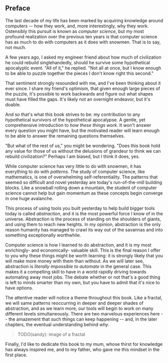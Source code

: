 ## Preface

The last decade of my life has been marked by acquiring knowledge around
computers -- how they work, and, more interestingly, why they work. Ostensibly
this pursuit is known as *computer science*, but my most profound realization
over the previous ten years is that computer science has as much to do with
computers as it does with snowmen. That is to say, not much.

A few years ago, I asked my engineer friend about how much of civilization he
could rebuild singlehandedly, should he survive some hypothetical apocalyptic
event.  "All of it," he replied. "Not all at once, but I know enough to be able
to puzzle together the pieces I don't know right this second."

That sentiment strongly resounded with me, and I've been thinking about it ever
since. I share my friend's optimism, that given enough large pieces of the
puzzle, it's possible to work backwards and figure out what shapes must have
filled the gaps. It's likely not an overnight endeavor, but it's doable.

And so that's what this book strives to be: my contribution to any hypothetical
survivors of the hypothetical apocalypse. A gentle, yet comprehensive
introduction to *how these things work*. It won't answer every question you
might have, but the motivated reader will learn enough to be able to answer the
remaining questions themselves.

"But what of the rest of us," you might be wondering. "Does this book hold any
value for those of us without the delusions of grandeur to think we can rebuild
civilization?" Perhaps I am biased, but I think it does, yes.

While computer science has very little to do with snowmen, it has everything to
do with *patterns*. The study of computer science, like mathematics, is one of
overwhelming self-referentiality. The patterns that seemed so difficult and
novel yesterday are today's run-of-the-mill building blocks. Like a snowball
rolling down a mountain, the student of computer science cannot help but gain
momentum as these concepts begin converge in one huge avalanche.

This process of using tools you built yesterday to help build bigger tools today
is called *abstraction*, and it is the most powerful force I know of in the
universe. Abstraction is the process of standing on the shoulders of giants, and
using them to reach new heights. In my opinion, abstraction is the only reason
humanity has managed to crawl its way out of the savannas and into something
exceptionally worthwhile.

Computer science is how I learned to do abstraction, and it is my most
enrichingly- and economically- valuable skill. This is the final reason I offer
to you why these things might be worth learning: it is strongly likely that you
will make more money with them than without. As we will later see, abstraction
is *literally impossible to automate* in the general case. This makes it a
compelling skill to have in a world rapidly driving towards automating away most
jobs. The debate whether or not that's a good thing is left to minds smarter
than my own, but you have to admit that it's nice to have options.

The attentive reader will notice a theme throughout this book. Like a fractal,
we will same patterns reoccurring in deeper and deeper shades of abstraction,
and as we learn more, our tools will begin to work on many different levels
simultaneously. There are two marvelous experiences here -- the amazement that
such things can keep happening -- and, in the later chapters, the eventual
understanding behind *why*.

> TODO(sandy): image of a fractal

Finally, I'd like to dedicate this book to my mum, whose thirst for knowledge
has always inspired me, and to my father, who gave me this mindset in the first
place.

